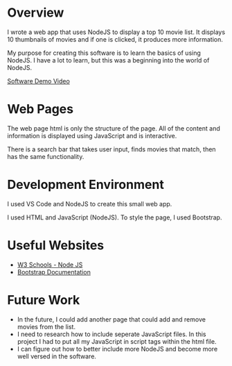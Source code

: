 # Overview

I wrote a web app that uses NodeJS to display a top 10 movie list. It displays 10 thumbnails of movies and if one is clicked, it produces more information.

My purpose for creating this software is to learn the basics of using NodeJS. I have a lot to learn, but this was a beginning into the world of NodeJS.

[Software Demo Video](https://youtu.be/mTjkVzelU2I)

# Web Pages

The web page html is only the structure of the page. All of the content and information is displayed using JavaScript and is interactive.

There is a search bar that takes user input, finds movies that match, then has the same functionality.

# Development Environment

I used VS Code and NodeJS to create this small web app.

I used HTML and JavaScript (NodeJS). To style the page, I used Bootstrap.

# Useful Websites

* [W3 Schools - Node JS](https://www.w3schools.com/nodejs/)
* [Bootstrap Documentation](https://getbootstrap.com/docs/5.2/getting-started/introduction/)

# Future Work

* In the future, I could add another page that could add and remove movies from the list.
* I need to research how to include seperate JavaScript files. In this project I had to put all my JavaScript in script tags within the html file.
* I can figure out how to better include more NodeJS and become more well versed in the software.